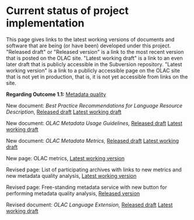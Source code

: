 # Current status of project implementation #

This page gives links to the latest working versions of documents and software that are being (or have been) developed under this project. "Released draft" or "Released version" is a link to the most recent version that is posted on the OLAC site. "Latest working draft" is a link to an even later draft that is publicly accessible in the Subversion repository. "Latest working version" is a link to a publicly accessible page on the OLAC site that is not yet in production, that is, it is not yet accessible from links on the site.

**Regarding Outcome 1.1:** [Metadata quality](Metadata.md)

New document: _Best Practice Recommendations for Language Resource Description_, [Released draft](http://www.language-archives.org/REC/bpr.html) [Latest working draft](http://olac.googlecode.com/svn/web/REC/bpr-new.html)

New document: _OLAC Metadata Usage Guidelines,_ [Released draft](http://www.language-archives.org/NOTE/usage.html) [Latest working draft](http://olac.googlecode.com/svn/web/NOTE/usage-new.html)

New document: _OLAC Metadata Metrics,_ [Released draft](http://www.language-archives.org/NOTE/metrics.html) [Latest working draft](http://olac.googlecode.com/svn/web/NOTE/metrics-new.html)

New page: OLAC metrics, [Latest working version](http://www.language-archives.org/metrics/)

Revised page: List of participating archives with links to new metrics and new metadata quality analysis, [Latest working version](http://www.language-archives.org/archives-new.php)

Revised page: Free-standing metadata service with new button for performing metadata quality analysis, [Released version](http://www.language-archives.org/tools/metadata/freestanding.html)

Revised document: _OLAC Language Extension,_ [Released draft](http://www.language-archives.org/REC/language.html) [Latest working draft](http://olac.googlecode.com/svn/web/REC/language-new.html)